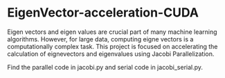 # EigenVector-acceleration-CUDA

Eigen vectors and eigen values are crucial part of many machine learning algorithms. However, for large data, computing eigne vectors is a computationally complex task. This project is focused on accelerating the calculation of eignevectors and eigenvalues using Jacobi Parallelization.

Find the parallel code in jacobi.py and serial code in jacobi_serial.py.


